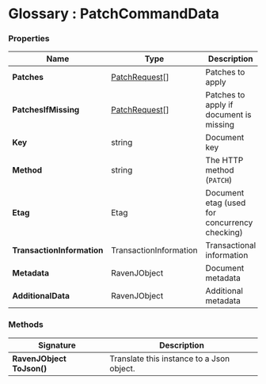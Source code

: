 ﻿# Glossary : PatchCommandData

### Properties

| Name | Type | Description |
| ------------- | ------------- | ----- |
| **Patches** | [PatchRequest](../client-api/commands/patches/how-to-work-with-patch-requests)[] | Patches to apply |
| **PatchesIfMissing** | [PatchRequest](../client-api/commands/patches/how-to-work-with-patch-requests)[] | Patches to apply if document is missing |
| **Key** | string | Document key |
| **Method** | string | The HTTP method (`PATCH`) |
| **Etag** | Etag | Document etag (used for concurrency checking) |
| **TransactionInformation** | TransactionInformation | Transactional information |
| **Metadata** | RavenJObject | Document metadata |
| **AdditionalData** | RavenJObject | Additional metadata |

### Methods

| Signature | Description |
| ---------- | ----------- |
| **RavenJObject ToJson()** | Translate this instance to a Json object. |
